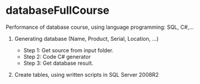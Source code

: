 # databaseFullCourse
Performance of database course, using language programming: SQL, C#,...

1. Generating database (Name, Product, Serial, Location, ...)
	- Step 1: Get source from input folder.
	- Step 2: Code C# generator
	- Step 3: Get database result.

2. Create tables, using written scripts in SQL Server 2008R2